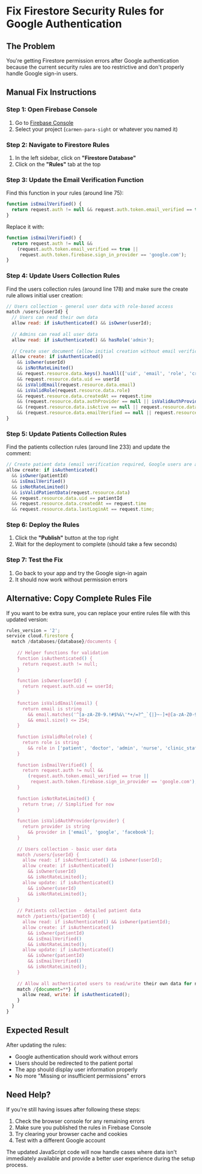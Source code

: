 # Fix Firestore Security Rules for Google Authentication

## The Problem
You're getting Firestore permission errors after Google authentication because the current security rules are too restrictive and don't properly handle Google sign-in users.

## Manual Fix Instructions

### Step 1: Open Firebase Console
1. Go to [Firebase Console](https://console.firebase.google.com/)
2. Select your project (`carmen-para-sight` or whatever you named it)

### Step 2: Navigate to Firestore Rules
1. In the left sidebar, click on **"Firestore Database"**
2. Click on the **"Rules"** tab at the top

### Step 3: Update the Email Verification Function
Find this function in your rules (around line 75):
```javascript
function isEmailVerified() {
  return request.auth != null && request.auth.token.email_verified == true;
}
```

Replace it with:
```javascript
function isEmailVerified() {
  return request.auth != null && 
    (request.auth.token.email_verified == true || 
     request.auth.token.firebase.sign_in_provider == 'google.com');
}
```

### Step 4: Update Users Collection Rules
Find the users collection rules (around line 178) and make sure the create rule allows initial user creation:

```javascript
// Users collection - general user data with role-based access
match /users/{userId} {
  // Users can read their own data
  allow read: if isAuthenticated() && isOwner(userId);
  
  // Admins can read all user data
  allow read: if isAuthenticated() && hasRole('admin');
  
  // Create user document (allow initial creation without email verification)
  allow create: if isAuthenticated() 
    && isOwner(userId)
    && isNotRateLimited()
    && request.resource.data.keys().hasAll(['uid', 'email', 'role', 'createdAt'])
    && request.resource.data.uid == userId
    && isValidEmail(request.resource.data.email)
    && isValidRole(request.resource.data.role)
    && request.resource.data.createdAt == request.time
    && (request.resource.data.authProvider == null || isValidAuthProvider(request.resource.data.authProvider))
    && (request.resource.data.isActive == null || request.resource.data.isActive is bool)
    && (request.resource.data.emailVerified == null || request.resource.data.emailVerified is bool);
}
```

### Step 5: Update Patients Collection Rules
Find the patients collection rules (around line 233) and update the comment:

```javascript
// Create patient data (email verification required, Google users are auto-verified)
allow create: if isAuthenticated() 
  && isOwner(patientId)
  && isEmailVerified()
  && isNotRateLimited()
  && isValidPatientData(request.resource.data)
  && request.resource.data.uid == patientId
  && request.resource.data.createdAt == request.time
  && request.resource.data.lastLoginAt == request.time;
```

### Step 6: Deploy the Rules
1. Click the **"Publish"** button at the top right
2. Wait for the deployment to complete (should take a few seconds)

### Step 7: Test the Fix
1. Go back to your app and try the Google sign-in again
2. It should now work without permission errors

## Alternative: Copy Complete Rules File
If you want to be extra sure, you can replace your entire rules file with this updated version:

```javascript
rules_version = '2';
service cloud.firestore {
  match /databases/{database}/documents {
    
    // Helper functions for validation
    function isAuthenticated() {
      return request.auth != null;
    }
    
    function isOwner(userId) {
      return request.auth.uid == userId;
    }
    
    function isValidEmail(email) {
      return email is string 
        && email.matches('^[a-zA-Z0-9.!#$%&\'*+/=?^_`{|}~-]+@[a-zA-Z0-9](?:[a-zA-Z0-9-]{0,61}[a-zA-Z0-9])?(?:\\.[a-zA-Z0-9](?:[a-zA-Z0-9-]{0,61}[a-zA-Z0-9])?)*$')
        && email.size() <= 254;
    }
    
    function isValidRole(role) {
      return role is string 
        && role in ['patient', 'doctor', 'admin', 'nurse', 'clinic_staff'];
    }
    
    function isEmailVerified() {
      return request.auth != null && 
        (request.auth.token.email_verified == true || 
         request.auth.token.firebase.sign_in_provider == 'google.com');
    }
    
    function isNotRateLimited() {
      return true; // Simplified for now
    }
    
    function isValidAuthProvider(provider) {
      return provider is string 
        && provider in ['email', 'google', 'facebook'];
    }
    
    // Users collection - basic user data
    match /users/{userId} {
      allow read: if isAuthenticated() && isOwner(userId);
      allow create: if isAuthenticated() 
        && isOwner(userId)
        && isNotRateLimited();
      allow update: if isAuthenticated() 
        && isOwner(userId)
        && isNotRateLimited();
    }
    
    // Patients collection - detailed patient data
    match /patients/{patientId} {
      allow read: if isAuthenticated() && isOwner(patientId);
      allow create: if isAuthenticated() 
        && isOwner(patientId)
        && isEmailVerified()
        && isNotRateLimited();
      allow update: if isAuthenticated() 
        && isOwner(patientId)
        && isEmailVerified()
        && isNotRateLimited();
    }
    
    // Allow all authenticated users to read/write their own data for now
    match /{document=**} {
      allow read, write: if isAuthenticated();
    }
  }
}
```

## Expected Result
After updating the rules:
- Google authentication should work without errors
- Users should be redirected to the patient portal
- The app should display user information properly
- No more "Missing or insufficient permissions" errors

## Need Help?
If you're still having issues after following these steps:
1. Check the browser console for any remaining errors
2. Make sure you published the rules in Firebase Console
3. Try clearing your browser cache and cookies
4. Test with a different Google account

The updated JavaScript code will now handle cases where data isn't immediately available and provide a better user experience during the setup process. 